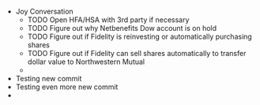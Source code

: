 - Joy Conversation
	- TODO Open HFA/HSA with 3rd party if necessary
	- TODO Figure out why Netbenefits Dow account is on hold
	- TODO Figure out if Fidelity is reinvesting or automatically purchasing shares
	- TODO Figure out if Fidelity can sell shares automatically to transfer dollar value to Northwestern Mutual
	-
- Testing new commit
- Testing even more new commit
-